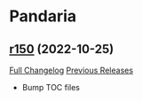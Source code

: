 # <DBM> Pandaria

## [r150](https://github.com/DeadlyBossMods/DBM-MoP/tree/r150) (2022-10-25)
[Full Changelog](https://github.com/DeadlyBossMods/DBM-MoP/compare/r149...r150) [Previous Releases](https://github.com/DeadlyBossMods/DBM-MoP/releases)

- Bump TOC files  
